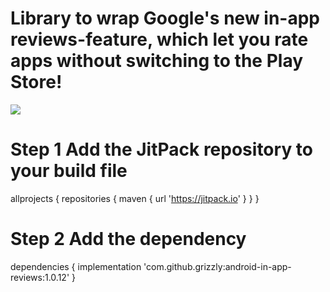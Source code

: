 # Library to wrap Google's new in-app reviews-feature, which let you rate apps without switching to the Play Store!

[![](https://jitpack.io/v/grizzly/android-in-app-reviews.svg)](https://jitpack.io/#grizzly/android-in-app-reviews)

# Step 1 Add the JitPack repository to your build file

allprojects {
  repositories {
    maven { url 'https://jitpack.io' }
  }
}

# Step 2 Add the dependency

dependencies {
  implementation 'com.github.grizzly:android-in-app-reviews:1.0.12'
}
  
  
